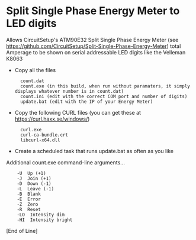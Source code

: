 # Split Single Phase Energy Meter to LED digits

Allows CircuitSetup's ATM90E32 Split Single Phase Energy Meter (see https://github.com/CircuitSetup/Split-Single-Phase-Energy-Meter) 
total Amperage to be shown on serial addressable LED digits like the Velleman K8063

- Copy all the files

        count.dat
        count.exe (in this build, when run without paramaters, it simply displays whatever number is in count.dat)
        count.ini (edit with the correct COM port and number of digits)
        update.bat (edit with the IP of your Energy Meter)

- Copy the following CURL files (you can get these at https://curl.haxx.se/windows/)

        curl.exe
        curl-ca-bundle.crt
        libcurl-x64.dll

- Create a scheduled task that runs update.bat as often as you like

Additional count.exe command-line arguments...

        -U  Up (+1)
        -J  Join (+1)
        -D  Down (-1)
        -L  Leave (-1)
        -B  Blank
        -E  Error
        -Z  Zero
        -R  Reset
        -LO  Intensity dim
        -HI  Intensity bright

[End of Line]
